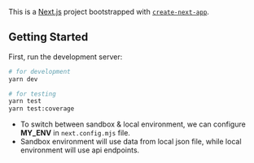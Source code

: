 This is a [Next.js](https://nextjs.org/) project bootstrapped with [`create-next-app`](https://github.com/vercel/next.js/tree/canary/packages/create-next-app).

## Getting Started

First, run the development server:

```bash
# for development
yarn dev

# for testing
yarn test
yarn test:coverage
```

- To switch between sandbox & local environment, we can configure **MY_ENV** in `next.config.mjs` file.
- Sandbox environment will use data from local json file, while local environment will use api endpoints.
